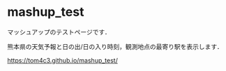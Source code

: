 # mashup_test
マッシュアップのテストページです．

熊本県の天気予報と日の出/日の入り時刻，観測地点の最寄り駅を表示します．

https://tom4c3.github.io/mashup_test/
